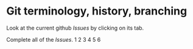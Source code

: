 # Git terminology, history, branching

Look at the current github *Issues* by clicking on its tab.

Complete all of the *Issues*.
1
2
3
4
5
6
